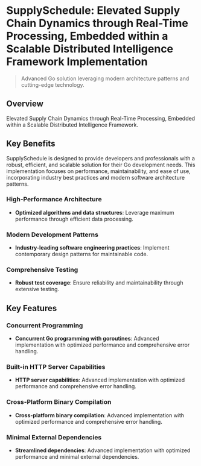 <!-- fallback_SupplySchedule_20251002200656_17159 -->

# SupplySchedule: Elevated Supply Chain Dynamics through Real-Time Processing, Embedded within a Scalable Distributed Intelligence Framework Implementation
> Advanced Go solution leveraging modern architecture patterns and cutting-edge technology.

## Overview
Elevated Supply Chain Dynamics through Real-Time Processing, Embedded within a Scalable Distributed Intelligence Framework.

## Key Benefits
SupplySchedule is designed to provide developers and professionals with a robust, efficient, and scalable solution for their Go development needs. This implementation focuses on performance, maintainability, and ease of use, incorporating industry best practices and modern software architecture patterns.

### High-Performance Architecture
* **Optimized algorithms and data structures**: Leverage maximum performance through efficient data processing.

### Modern Development Patterns
* **Industry-leading software engineering practices**: Implement contemporary design patterns for maintainable code.

### Comprehensive Testing
* **Robust test coverage**: Ensure reliability and maintainability through extensive testing.

## Key Features

### Concurrent Programming
* **Concurrent Go programming with goroutines**: Advanced implementation with optimized performance and comprehensive error handling.

### Built-in HTTP Server Capabilities
* **HTTP server capabilities**: Advanced implementation with optimized performance and comprehensive error handling.

### Cross-Platform Binary Compilation
* **Cross-platform binary compilation**: Advanced implementation with optimized performance and comprehensive error handling.

### Minimal External Dependencies
* **Streamlined dependencies**: Advanced implementation with optimized performance and minimal external dependencies.
```
